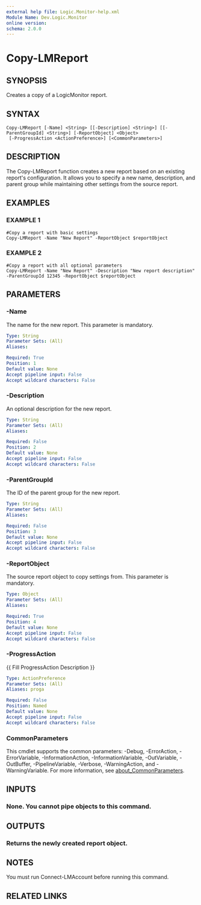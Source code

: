 ```yaml
---
external help file: Logic.Monitor-help.xml
Module Name: Dev.Logic.Monitor
online version:
schema: 2.0.0
---
```


# Copy-LMReport

## SYNOPSIS
Creates a copy of a LogicMonitor report.

## SYNTAX

```
Copy-LMReport [-Name] <String> [[-Description] <String>] [[-ParentGroupId] <String>] [-ReportObject] <Object>
 [-ProgressAction <ActionPreference>] [<CommonParameters>]
```

## DESCRIPTION
The Copy-LMReport function creates a new report based on an existing report's configuration.
It allows you to specify a new name, description, and parent group while maintaining other settings from the source report.

## EXAMPLES

### EXAMPLE 1
```
#Copy a report with basic settings
Copy-LMReport -Name "New Report" -ReportObject $reportObject
```

### EXAMPLE 2
```
#Copy a report with all optional parameters
Copy-LMReport -Name "New Report" -Description "New report description" -ParentGroupId 12345 -ReportObject $reportObject
```

## PARAMETERS

### -Name
The name for the new report.
This parameter is mandatory.

```yaml
Type: String
Parameter Sets: (All)
Aliases:

Required: True
Position: 1
Default value: None
Accept pipeline input: False
Accept wildcard characters: False
```

### -Description
An optional description for the new report.

```yaml
Type: String
Parameter Sets: (All)
Aliases:

Required: False
Position: 2
Default value: None
Accept pipeline input: False
Accept wildcard characters: False
```

### -ParentGroupId
The ID of the parent group for the new report.

```yaml
Type: String
Parameter Sets: (All)
Aliases:

Required: False
Position: 3
Default value: None
Accept pipeline input: False
Accept wildcard characters: False
```

### -ReportObject
The source report object to copy settings from.
This parameter is mandatory.

```yaml
Type: Object
Parameter Sets: (All)
Aliases:

Required: True
Position: 4
Default value: None
Accept pipeline input: False
Accept wildcard characters: False
```

### -ProgressAction
{{ Fill ProgressAction Description }}

```yaml
Type: ActionPreference
Parameter Sets: (All)
Aliases: proga

Required: False
Position: Named
Default value: None
Accept pipeline input: False
Accept wildcard characters: False
```

### CommonParameters
This cmdlet supports the common parameters: -Debug, -ErrorAction, -ErrorVariable, -InformationAction, -InformationVariable, -OutVariable, -OutBuffer, -PipelineVariable, -Verbose, -WarningAction, and -WarningVariable. For more information, see [about_CommonParameters](http://go.microsoft.com/fwlink/?LinkID=113216).

## INPUTS

### None. You cannot pipe objects to this command.
## OUTPUTS

### Returns the newly created report object.
## NOTES
You must run Connect-LMAccount before running this command.

## RELATED LINKS
